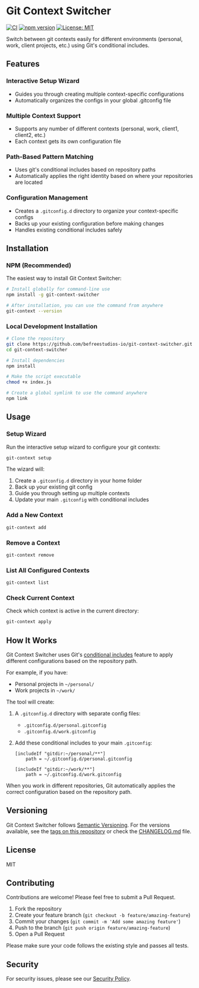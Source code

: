 # Git Context Switcher

[![CI](https://github.com/befreestudios-io/git-context-switcher/actions/workflows/ci.yml/badge.svg)](https://github.com/befreestudios-io/git-context-switcher/actions/workflows/ci.yml)
[![npm version](https://img.shields.io/npm/v/git-context-switcher.svg)](https://www.npmjs.com/package/git-context-switcher)
[![License: MIT](https://img.shields.io/badge/License-MIT-yellow.svg)](https://opensource.org/licenses/MIT)

Switch between git contexts easily for different environments (personal, work, client projects, etc.) using Git's conditional includes.

## Features

### Interactive Setup Wizard

- Guides you through creating multiple context-specific configurations
- Automatically organizes the configs in your global .gitconfig file

### Multiple Context Support

- Supports any number of different contexts (personal, work, client1, client2, etc.)
- Each context gets its own configuration file

### Path-Based Pattern Matching

- Uses git's conditional includes based on repository paths
- Automatically applies the right identity based on where your repositories are located

### Configuration Management

- Creates a `.gitconfig.d` directory to organize your context-specific configs
- Backs up your existing configuration before making changes
- Handles existing conditional includes safely

## Installation

### NPM (Recommended)

The easiest way to install Git Context Switcher:

```bash
# Install globally for command-line use
npm install -g git-context-switcher

# After installation, you can use the command from anywhere
git-context --version
```

### Local Development Installation

```bash
# Clone the repository
git clone https://github.com/befreestudios-io/git-context-switcher.git
cd git-context-switcher

# Install dependencies
npm install

# Make the script executable
chmod +x index.js

# Create a global symlink to use the command anywhere
npm link
```

## Usage

### Setup Wizard

Run the interactive setup wizard to configure your git contexts:

```bash
git-context setup
```

The wizard will:

1. Create a `.gitconfig.d` directory in your home folder
2. Back up your existing git config
3. Guide you through setting up multiple contexts
4. Update your main `.gitconfig` with conditional includes

### Add a New Context

```bash
git-context add
```

### Remove a Context

```bash
git-context remove
```

### List All Configured Contexts

```bash
git-context list
```

### Check Current Context

Check which context is active in the current directory:

```bash
git-context apply
```

## How It Works

Git Context Switcher uses Git's [conditional includes](https://git-scm.com/docs/git-config#_conditional_includes) feature to apply different configurations based on the repository path.

For example, if you have:

- Personal projects in `~/personal/`
- Work projects in `~/work/`

The tool will create:

1. A `.gitconfig.d` directory with separate config files:

   - `.gitconfig.d/personal.gitconfig`
   - `.gitconfig.d/work.gitconfig`

2. Add these conditional includes to your main `.gitconfig`:

   ```
   [includeIf "gitdir:~/personal/**"]
       path = ~/.gitconfig.d/personal.gitconfig

   [includeIf "gitdir:~/work/**"]
       path = ~/.gitconfig.d/work.gitconfig
   ```

When you work in different repositories, Git automatically applies the correct configuration based on the repository path.

## Versioning

Git Context Switcher follows [Semantic Versioning](https://semver.org/). For the versions available, see the [tags on this repository](https://github.com/befreestudios-io/git-context-switcher/tags) or check the [CHANGELOG.md](CHANGELOG.md) file.

## License

MIT

## Contributing

Contributions are welcome! Please feel free to submit a Pull Request.

1. Fork the repository
2. Create your feature branch (`git checkout -b feature/amazing-feature`)
3. Commit your changes (`git commit -m 'Add some amazing feature'`)
4. Push to the branch (`git push origin feature/amazing-feature`)
5. Open a Pull Request

Please make sure your code follows the existing style and passes all tests.

## Security

For security issues, please see our [Security Policy](SECURITY.md).
